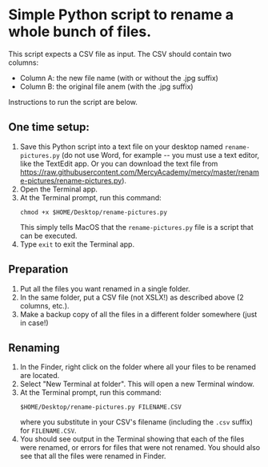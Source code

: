 # Simple Python script to rename a whole bunch of files.

This script expects a CSV file as input.  The CSV should contain two columns:

* Column A: the new file name (with or without the .jpg suffix)
* Column B: the original file anem (with the .jpg suffix)

Instructions to run the script are below.

## One time setup:

1. Save this Python script into a text file on your desktop named `rename-pictures.py` (do not use Word, for example -- you must use a text editor, like the TextEdit app.  Or you can download the text file from https://raw.githubusercontent.com/MercyAcademy/mercy/master/rename-pictures/rename-pictures.py).
1. Open the Terminal app.
1. At the Terminal prompt, run this command:
   ```
   chmod +x $HOME/Desktop/rename-pictures.py
   ```
   This simply tells MacOS that the `rename-pictures.py` file is a script that can be executed.
1. Type `exit` to exit the Terminal app.

## Preparation

1. Put all the files you want renamed in a single folder.
2. In the same folder, put a CSV file (not XSLX!) as described above (2 columns, etc.).
3. Make a backup copy of all the files in a different folder somewhere (just in case!)

## Renaming

1. In the Finder, right click on the folder where all your files to be renamed are located.
2. Select "New Terminal at folder".  This will open a new Terminal window.
3. At the Terminal prompt, run this command:
   ```
   $HOME/Desktop/rename-pictures.py FILENAME.CSV
   ```
   where you substitute in your CSV's filename (including the `.csv` suffix) for `FILENAME.CSV`.
4. You should see output in the Terminal showing that each of the files were renamed, or errors for files that were not renamed.  You should also see that all the files were renamed in Finder.
